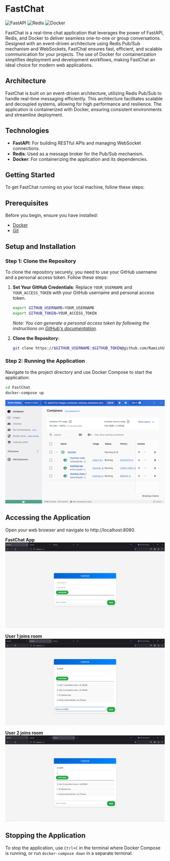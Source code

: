 # FastChat

![FastAPI](https://img.shields.io/badge/FastAPI-005571?style=for-the-badge&logo=fastapi)
![Redis](https://img.shields.io/badge/Redis-D9281A?style=for-the-badge&logo=redis)
![Docker](https://img.shields.io/badge/Docker-2496ED?style=for-the-badge&logo=docker)

FastChat is a real-time chat application that leverages the power of FastAPI, Redis, and Docker to deliver seamless one-to-one or group conversations. Designed with an event-driven architecture using Redis Pub/Sub mechanism and WebSockets, FastChat ensures fast, efficient, and scalable communication for your projects. The use of Docker for containerization simplifies deployment and development workflows, making FastChat an ideal choice for modern web applications.

## Architecture

FastChat is built on an event-driven architecture, utilizing Redis Pub/Sub to handle real-time messaging efficiently. This architecture facilitates scalable and decoupled systems, allowing for high performance and resilience. The application is containerized with Docker, ensuring consistent environments and streamline deployment.

## Technologies

- **FastAPI**: For building RESTful APIs and managing WebSocket connections.
- **Redis**: Used as a message broker for the Pub/Sub mechanism.
- **Docker**: For containerizing the application and its dependencies.

## Getting Started

To get FastChat running on your local machine, follow these steps:

## Prerequisites

Before you begin, ensure you have installed:

- [Docker](https://www.docker.com/products/docker-desktop)
- [Git](https://git-scm.com/downloads)

## Setup and Installation

### Step 1: Clone the Repository

To clone the repository securely, you need to use your GitHub username and a personal access token. Follow these steps:

1. **Set Your GitHub Credentials**: 
   Replace `YOUR_USERNAME` and `YOUR_ACCESS_TOKEN` with your GitHub username and personal access token.

    ```bash
    export GITHUB_USERNAME=YOUR_USERNAME
    export GITHUB_TOKEN=YOUR_ACCESS_TOKEN
    ```

    _Note: You can generate a personal access token by following the instructions on [GitHub's documentation](https://docs.github.com/en/github/authenticating-to-github/creating-a-personal-access-token)._

2. **Clone the Repository**:
   
    ```bash
    git clone https://$GITHUB_USERNAME:$GITHUB_TOKEN@github.com/RamishUrRehman007/FastChat.git
    ```

### Step 2: Running the Application

Navigate to the project directory and use Docker Compose to start the application:

```bash
cd FastChat
docker-compose up
```

![Docker](images/docker_run.PNG)

## Accessing the Application

Open your web browser and navigate to http://localhost:8080.

**FastChat App**
![1](images/1.PNG)

**User 1 joins room** 
![2](images/2.PNG)

**User 2 joins room** 
![3](images/3.PNG)



## Stopping the Application
To stop the application, use `Ctrl+C` in the terminal where Docker Compose is running, or run `docker-compose down` in a separate terminal.